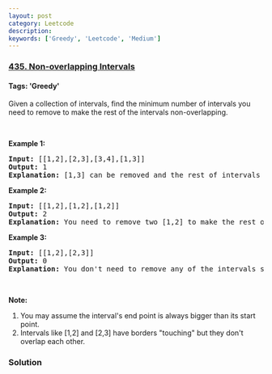 ```yaml
---
layout: post
category: Leetcode
description: 
keywords: ['Greedy', 'Leetcode', 'Medium']
---
```

### [435. Non-overlapping Intervals](https://leetcode.com/problems/non-overlapping-intervals)

#### Tags: 'Greedy'

<div class="content__u3I1 question-content__JfgR"><div><p>Given a collection of intervals, find the minimum number of intervals you need to remove to make the rest of the intervals non-overlapping.</p>
<ol>
</ol>
<p> </p>
<p><b>Example 1:</b></p>
<pre><b>Input:</b> [[1,2],[2,3],[3,4],[1,3]]
<b>Output:</b> 1
<b>Explanation:</b> [1,3] can be removed and the rest of intervals are non-overlapping.
</pre>
<p><b>Example 2:</b></p>
<pre><b>Input:</b> [[1,2],[1,2],[1,2]]
<b>Output:</b> 2
<b>Explanation:</b> You need to remove two [1,2] to make the rest of intervals non-overlapping.
</pre>
<p><b>Example 3:</b></p>
<pre><b>Input:</b> [[1,2],[2,3]]
<b>Output:</b> 0
<b>Explanation:</b> You don't need to remove any of the intervals since they're already non-overlapping.
</pre>
<p> </p>
<p><b>Note:</b></p>
<ol>
<li>You may assume the interval's end point is always bigger than its start point.</li>
<li>Intervals like [1,2] and [2,3] have borders "touching" but they don't overlap each other.</li>
</ol>
</div></div>

### Solution
